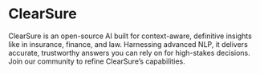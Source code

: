 # ClearSure
ClearSure is an open-source AI built for context-aware, definitive insights like in insurance, finance, and law. Harnessing advanced NLP, it delivers accurate, trustworthy answers you can rely on for high-stakes decisions. Join our community to refine ClearSure’s capabilities.
